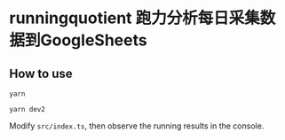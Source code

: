 # runningquotient 跑力分析每日采集数据到GoogleSheets

## How to use
`yarn`

`yarn dev2`

Modify `src/index.ts`, then observe the running results in the console.
